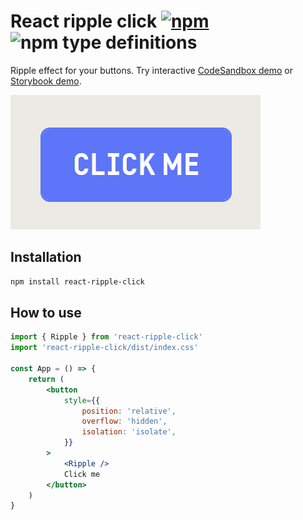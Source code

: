 # React ripple click [![npm](https://img.shields.io/npm/v/react-ripple-click.svg)](https://www.npmjs.com/package/react-ripple-click) ![npm type definitions](https://img.shields.io/npm/types/react-ripple-click.svg)

Ripple effect for your buttons. Try interactive [CodeSandbox demo](https://codesandbox.io/s/react-ripple-click-4dmn9l?file=/src/App.js) or [Storybook demo](https://filipchalupa.cz/react-ripple-click/).

![UI example](https://raw.githubusercontent.com/FilipChalupa/react-ripple-click/HEAD/screencast.gif)

## Installation

```bash
npm install react-ripple-click
```

## How to use

```jsx
import { Ripple } from 'react-ripple-click'
import 'react-ripple-click/dist/index.css'

const App = () => {
	return (
		<button
			style={{
				position: 'relative',
				overflow: 'hidden',
				isolation: 'isolate',
			}}
		>
			<Ripple />
			Click me
		</button>
	)
}
```
